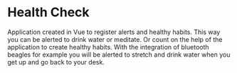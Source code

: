 # Health Check


Application created in Vue to register alerts and healthy habits. This way you can be alerted to drink water or meditate. Or count on the help of the application to create healthy habits. With the integration of bluetooth beagles for example you will be alerted to stretch and drink water when you get up and go back to your desk.
